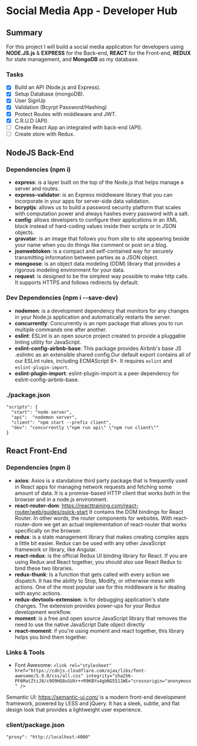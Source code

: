 # Social Media App - Developer Hub

## Summary
For this project I will build a social media application for developers using **NODE.JS.js** & **EXPRESS** for the Back-end, **REACT** for the Front-end, **REDUX** for state management, and **MongoDB** as my database.

### Tasks
- [X] Build an API (Node.js and Express).
- [X] Setup Database (mongoDB).
- [X] User SignUp
- [X] Validation (Bcyrpt Password/Hashing)
- [X] Protect Routes with middleware and JWT.
- [X] C.R.U.D (API).
- [ ] Create React App an integrated with back-end (API).
- [ ] Create store with Redux.

## **NodeJS Back-End**

### Dependencies (npm i)
- **express**: is a layer built on the top of the Node.js that helps manage a server and routes.
- **express-validator**: is an Express middleware library that you can incorporate in your apps for server-side data validation.
- **bcryptjs**: allows us to build a password security platform that scales with computation power and always hashes every password with a salt.
- **config**: allows developers to configure their applications in an XML block instead of hard-coding values inside their scripts or in JSON objects.
- **gravatar**: is an image that follows you from site to site appearing beside your name when you do things like comment or post on a blog.
- **jsonwebtoken**: is a compact and self-contained way for securely transmitting information between parties as a JSON object.
- **mongoose**: is an object data modeling (ODM) library that provides a rigorous modeling environment for your data.
- **request**: is designed to be the simplest way possible to make http calls. It supports HTTPS and follows redirects by default.

### Dev Dependencies (npm i --save-dev)
- **nodemon**: is a development dependency that monitors for any changes in your Node.js application and automatically restarts the server.
- **concurrently**: Concurrently is an npm package that allows you to run multiple commands one after another.
- **eslint**: ESLint is an open source project created to provide a pluggable linting utility for JavaScript.
- **eslint-config-airbnb-base**: This package provides Airbnb's base JS .eslintrc as an extensible shared config.Our default export contains all of our ESLint rules, including ECMAScript 6+. It requires `eslint` and `eslint-plugin-import`.
- **eslint-plugin-import**: eslint-plugin-import is a peer dependency for eslint-config-airbnb-base.

### ./package.json
```
"scripts": {
  "start": "node server",
  "api":  "nodemon server",
  "client": "npm start --prefix client",
  "dev": "concurrently \"npm run api\" \"npm run client\""
}
```

## **React Front-End**

### Dependencies (npm i)
- **axios**: Axios is a standalone third party package that is frequently used in React apps for managing network requests and fetching some amount of data. It is a promise-based HTTP client that works both in the browser and in a node.js environment. 
- **react-router-dom**: https://reacttraining.com/react-router/web/guides/quick-start It contains the DOM bindings for React Router. In other words, the router components for websites. With react-router-dom we get an actual implementation of react-router that works specifically on the browser.
- **redux**: is a state management library that makes creating complex apps a little bit easier. Redux can be used with any other JavaScript framework or library, like Angular.
- **react-redux**: is the official Redux UI binding library for React. If you are using Redux and React together, you should also use React Redux to bind these two libraries.
- **redux-thunk**: Is a function that gets called with every action we dispatch. It has the ability to Stop, Modify, or otherwise mess with actions. One of the most popular use for this middleware is for dealing with async actions.
- **redux-devtools-extension**: is for debugging application's state changes. The extension provides power-ups for your Redux development workflow.
- **moment**: is a free and open source JavaScript library that removes the need to use the native JavaScript Date object directly
- **react-moment**: if you're using moment and react together, this library helps you bind them together.

### Links & Tools
- Font Awesome: `<link rel="stylesheet" href="https://cdnjs.cloudflare.com/ajax/libs/font-awesome/5.9.0/css/all.css" integrity="sha256-PF6MatZtiJ8/c9O9HQ8uSUXr++R9KBYu4gbNG5511WE="crossorigin="anonymous" />`

Semantic UI: https://semantic-ui.com/ is a modern front-end development framework, powered by LESS and jQuery. It has a sleek, subtle, and flat design look that provides a lightweight user experience.


### client/package.json
```
"proxy": "http://localhost:4000"
```



